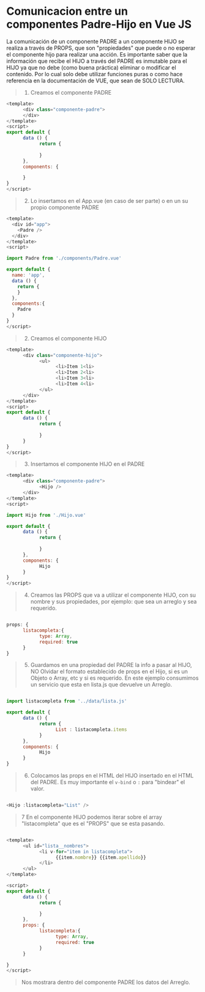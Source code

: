# Comunicacion entre un componentes Padre-Hijo en Vue JS

La comunicación de un componente PADRE a un componente HIJO se realiza a través de PROPS, que son "propiedades" que puede o no esperar el componente hijo para realizar una acción. Es importante saber que la información que recibe el HIJO a través del PADRE es inmutable para el HIJO ya que no debe (como buena práctica) eliminar o modificar el contenido. Por lo cual solo debe utilizar funciones puras o como hace referencia en la documentación de VUE, que sean de SOLO LECTURA.

> 1. Creamos el componente PADRE

```javascript
<template>
      <div class="componente-padre">
      </div>
</template>
<script>
export default {
      data () {
            return {
                  
            }
      },
      components: {

      }
}
</script>
```
> 2. Lo insertamos en el App.vue (en caso de ser parte) o en un su propio componente PADRE

```javascript
<template>
  <div id="app">
    <Padre />    
  </div>
</template>
<script>

import Padre from './components/Padre.vue'

export default {
  name: 'app',
  data () {
    return {
    }
  },
  components:{
    Padre
  }
}
</script>
```

> 2. Creamos el componente HIJO

```javascript
<template>
      <div class="componente-hijo">
            <ul>
                  <li>Item 1<li>
                  <li>Item 2<li>
                  <li>Item 3<li>
                  <li>Item 4<li>
            </ul>
      </div>
</template>
<script>
export default {
      data () {
            return {
                  
            }
      }
}
</script>
```
> 3. Insertamos el componente HIJO en el PADRE

```javascript
<template>
      <div class="componente-padre">
            <Hijo />
      </div>
</template>
<script>

import Hijo from './Hijo.vue'

export default {
      data () {
            return {
                  
            }
      },
      components: {
            Hijo
      }
}
</script>

```
> 4. Creamos las PROPS que va a utilizar el componente HIJO, con su nombre y sus propiedades, por ejemplo: que sea un arreglo y sea requerido.

```javascript

props: {
      listacompleta:{
            type: Array,
            required: true
      }
}

```
> 5. Guardamos en una propiedad del PADRE la info a pasar al HIJO, NO Olvidar el formato establecido de props en el Hijo, si es un Objeto o Array, etc y si es requerido. En este ejemplo consumimos un servicio que esta en lista.js que devuelve un Arreglo.

```javascript

import listacompleta from '../data/lista.js'

export default {
      data () {
            return {
                  List : listacompleta.items
            }
      },
      components: {
            Hijo
      }
}

```
> 6. Colocamos las props en el HTML del HIJO insertado en el HTML del PADRE. Es muy importante el `v-bind` o `:` para "bindear" el valor.

```javascript

<Hijo :listacompleta="List" />

```

> 7 En el componente HIJO podemos iterar sobre el array "listacompleta" que es el "PROPS" que se esta pasando.

```javascript

<template>
      <ul id="lista__nombres">
            <li v-for="item in listacompleta">
                  {{item.nombre}} {{item.apellido}}
            </li>
      </ul>
</template>

<script>
export default {
      data () {
            return {

            }
      },
      props: {
            listacompleta:{
                  type: Array,
                  required: true
            }
      }

}
</script>

```

> Nos mostrara dentro del componente PADRE los datos del Arreglo.
